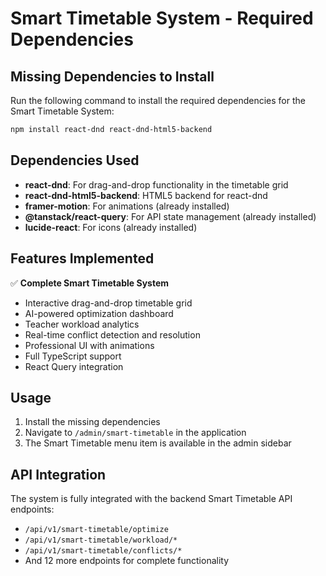 # Smart Timetable System - Required Dependencies

## Missing Dependencies to Install

Run the following command to install the required dependencies for the Smart Timetable System:

```bash
npm install react-dnd react-dnd-html5-backend
```

## Dependencies Used

- **react-dnd**: For drag-and-drop functionality in the timetable grid
- **react-dnd-html5-backend**: HTML5 backend for react-dnd
- **framer-motion**: For animations (already installed)
- **@tanstack/react-query**: For API state management (already installed)
- **lucide-react**: For icons (already installed)

## Features Implemented

✅ **Complete Smart Timetable System**
- Interactive drag-and-drop timetable grid
- AI-powered optimization dashboard
- Teacher workload analytics
- Real-time conflict detection and resolution
- Professional UI with animations
- Full TypeScript support
- React Query integration

## Usage

1. Install the missing dependencies
2. Navigate to `/admin/smart-timetable` in the application
3. The Smart Timetable menu item is available in the admin sidebar

## API Integration

The system is fully integrated with the backend Smart Timetable API endpoints:
- `/api/v1/smart-timetable/optimize`
- `/api/v1/smart-timetable/workload/*`
- `/api/v1/smart-timetable/conflicts/*`
- And 12 more endpoints for complete functionality
